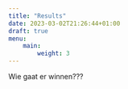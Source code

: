 ```yaml
---
title: "Results"
date: 2023-03-02T21:26:44+01:00
draft: true
menu:
    main:
        weight: 3
---
```




Wie gaat er winnen???
